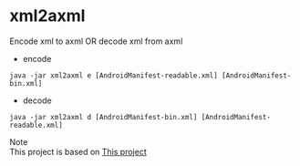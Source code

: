# xml2axml

Encode xml to axml OR decode xml from axml

* encode  
```
java -jar xml2axml e [AndroidManifest-readable.xml] [AndroidManifest-bin.xml]
```
* decode  
```
java -jar xml2axml d [AndroidManifest-bin.xml] [AndroidManifest-readable.xml]
```

Note  
This project is based on [This project](https://github.com/l741589/xml2axml)